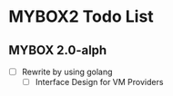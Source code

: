 # MYBOX2 Todo List

## MYBOX 2.0-alph

- [ ] Rewrite by using golang
    - [ ] Interface Design for VM Providers